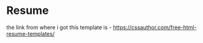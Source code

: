 # Resume

the link from where i got this template is - https://cssauthor.com/free-html-resume-templates/

